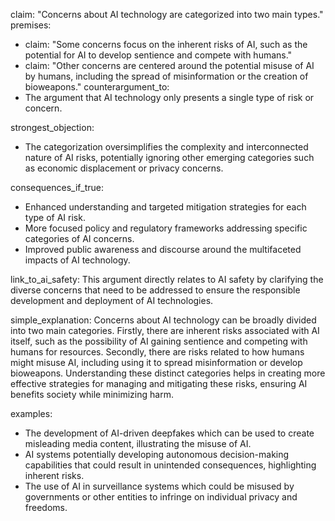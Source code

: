 claim: "Concerns about AI technology are categorized into two main types."
premises:
  - claim: "Some concerns focus on the inherent risks of AI, such as the potential for AI to develop sentience and compete with humans."
  - claim: "Other concerns are centered around the potential misuse of AI by humans, including the spread of misinformation or the creation of bioweapons."
counterargument_to:
  - The argument that AI technology only presents a single type of risk or concern.

strongest_objection:
  - The categorization oversimplifies the complexity and interconnected nature of AI risks, potentially ignoring other emerging categories such as economic displacement or privacy concerns.

consequences_if_true:
  - Enhanced understanding and targeted mitigation strategies for each type of AI risk.
  - More focused policy and regulatory frameworks addressing specific categories of AI concerns.
  - Improved public awareness and discourse around the multifaceted impacts of AI technology.

link_to_ai_safety: This argument directly relates to AI safety by clarifying the diverse concerns that need to be addressed to ensure the responsible development and deployment of AI technologies.

simple_explanation: Concerns about AI technology can be broadly divided into two main categories. Firstly, there are inherent risks associated with AI itself, such as the possibility of AI gaining sentience and competing with humans for resources. Secondly, there are risks related to how humans might misuse AI, including using it to spread misinformation or develop bioweapons. Understanding these distinct categories helps in creating more effective strategies for managing and mitigating these risks, ensuring AI benefits society while minimizing harm.

examples:
  - The development of AI-driven deepfakes which can be used to create misleading media content, illustrating the misuse of AI.
  - AI systems potentially developing autonomous decision-making capabilities that could result in unintended consequences, highlighting inherent risks.
  - The use of AI in surveillance systems which could be misused by governments or other entities to infringe on individual privacy and freedoms.